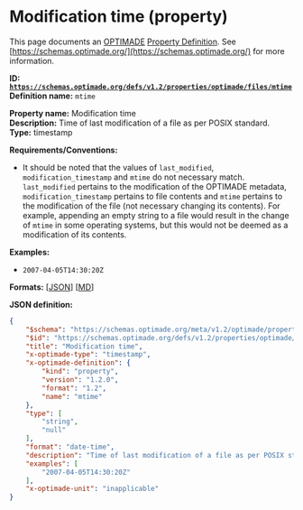 # Modification time (property)

This page documents an [OPTIMADE](https://www.optimade.org/) [Property Definition](https://schemas.optimade.org/#definitions). See [https://schemas.optimade.org/](https://schemas.optimade.org/) for more information.

**ID: [`https://schemas.optimade.org/defs/v1.2/properties/optimade/files/mtime`](https://schemas.optimade.org/defs/v1.2/properties/optimade/files/mtime.md)**  
**Definition name:** `mtime`

**Property name:** Modification time  
**Description:** Time of last modification of a file as per POSIX standard.  
**Type:** timestamp  

**Requirements/Conventions:**

- It should be noted that the values of `last_modified`, `modification_timestamp` and `mtime` do not necessary match.
  `last_modified` pertains to the modification of the OPTIMADE metadata, `modification_timestamp` pertains to file contents and `mtime` pertains to the modification of the file (not necessary changing its contents).
  For example, appending an empty string to a file would result in the change of `mtime` in some operating systems, but this would not be deemed as a modification of its contents.

**Examples:**

- `2007-04-05T14:30:20Z`

**Formats:** [[JSON](mtime.json)] [[MD](mtime.md)]

**JSON definition:**

``` json
{
    "$schema": "https://schemas.optimade.org/meta/v1.2/optimade/property_definition.md",
    "$id": "https://schemas.optimade.org/defs/v1.2/properties/optimade/files/mtime",
    "title": "Modification time",
    "x-optimade-type": "timestamp",
    "x-optimade-definition": {
        "kind": "property",
        "version": "1.2.0",
        "format": "1.2",
        "name": "mtime"
    },
    "type": [
        "string",
        "null"
    ],
    "format": "date-time",
    "description": "Time of last modification of a file as per POSIX standard.\n\n**Requirements/Conventions:**\n\n- It should be noted that the values of `last_modified`, `modification_timestamp` and `mtime` do not necessary match.\n  `last_modified` pertains to the modification of the OPTIMADE metadata, `modification_timestamp` pertains to file contents and `mtime` pertains to the modification of the file (not necessary changing its contents).\n  For example, appending an empty string to a file would result in the change of `mtime` in some operating systems, but this would not be deemed as a modification of its contents.",
    "examples": [
        "2007-04-05T14:30:20Z"
    ],
    "x-optimade-unit": "inapplicable"
}
```